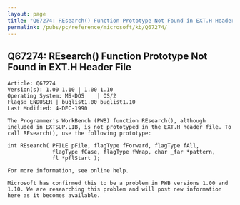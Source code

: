 ```yaml
---
layout: page
title: "Q67274: REsearch() Function Prototype Not Found in EXT.H Header File"
permalink: /pubs/pc/reference/microsoft/kb/Q67274/
---
```


## Q67274: REsearch() Function Prototype Not Found in EXT.H Header File

	Article: Q67274
	Version(s): 1.00 1.10 | 1.00 1.10
	Operating System: MS-DOS    | OS/2
	Flags: ENDUSER | buglist1.00 buglist1.10
	Last Modified: 4-DEC-1990
	
	The Programmer's WorkBench (PWB) function REsearch(), although
	included in EXTSUP.LIB, is not prototyped in the EXT.H header file. To
	call REsearch(), use the following prototype:
	
	int REsearch( PFILE pFile, flagType fForward, flagType fAll,
	              flagType fCase, flagType fWrap, char _far *pattern,
	              fl *pflStart );
	
	For more information, see online help.
	
	Microsoft has confirmed this to be a problem in PWB versions 1.00 and
	1.10. We are researching this problem and will post new information
	here as it becomes available.
